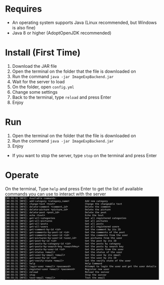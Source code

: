 # Requires
* An operating system supports Java (Linux recommended, but Windows is also fine)
* Java 8 or higher (AdoptOpenJDK recommended)

# Install (First Time)
1. Download the JAR file
2. Open the terminal on the folder that the file is downloaded on
3. Run the command `java -jar ImageExpBackend.jar`
4. Wait for the server to load
5. On the folder, open `config.yml`
6. Change some settings
7. Back to the terminal, type `reload` and press Enter
8. Enjoy

# Run
1. Open the terminal on the folder that the file is downloaded on
2. Run the command `java -jar ImageExpBackend.jar`
3. Enjoy

* If you want to stop the server, type `stop` on the terminal and press Enter

# Operate
On the terminal, Type `help` and press Enter to get the list of available commands you can use to interact with the server
![help](./picture/HelpCommand.PNG)
